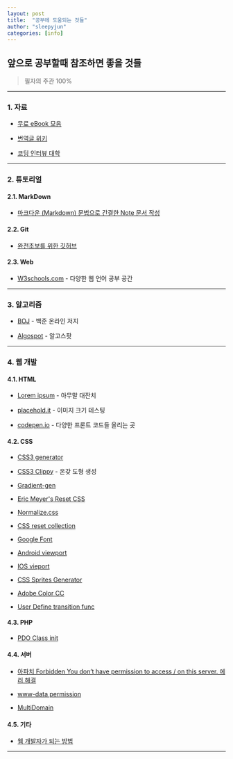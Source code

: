 ```yaml
---
layout: post
title:  "공부에 도움되는 것들"
author: "sleepyjun"
categories: [info]
---
```


## 앞으로 공부할때 참조하면 좋을 것들
 > 필자의 주관 100%  

---

### 1. 자료
- [무료 eBook 모음](https://github.com/EbookFoundation/free-programming-books)

- [번역글 위키](https://github.com/nolboo/nolboo.github.io/wiki)

- [코딩 인터뷰 대학](https://github.com/jwasham/coding-interview-university)

---

### 2. 튜토리얼
#### 2.1. MarkDown
- [마크다운 (Markdown) 문법으로 간결한 Note 문서 작성](https://how-to-use.tistory.com/2)

#### 2.2. Git
- [완전초보를 위한 깃허브](https://nolboo.kim/blog/2013/10/06/github-for-beginner/)

#### 2.3. Web
- [W3schools.com](https://www.w3schools.com/) - 다양한 웹 언어 공부 공간

---

### 3. 알고리즘
- [BOJ](https://www.acmicpc.net/) - 백준 온라인 저지

- [Algospot](https://algospot.com/) - 알고스팟

___

### 4. 웹 개발
#### 4.1. HTML
- [Lorem ipsum](http://lipsum.com) - 아무말 대잔치

- [placehold.it](http://placehold.it) - 이미지 크기 테스팅

- [codepen.io](codepen.io) - 다양한 프론트 코드들 올리는 곳

#### 4.2. CSS
- [CSS3 generator](http://css3generator.com)

- [CSS3 Clippy](https://bennettfeely.com/clippy/) - 온갖 도형 생성
- [Gradient-gen](http://www.colorzilla.com/gradient-editor) 

- [Eric Meyer's Reset CSS](http://meyerweb.com/eric/tools/css/reset)

- [Normalize.css](http://necolas.github.io/normalize.css/)

- [CSS reset collection](http://cssreset.com/)

- [Google Font](fonts.google.com)

- [Android viewport](http://developer.android.com/guide/webapps/targeting.html) 

- [IOS vieport](http://developer.apple.com/library/safari/#documentation/appleapplications/reference/safarihtmlref/Articles/MetaTags.html)

- [CSS Sprites Generator](https://www.toptal.com/developers/css/sprite-generator)

- [Adobe Color CC](http://color.adobe.com) 

- [User Define transition func](http://cubic-bezier.com)  

#### 4.3. PHP
- [PDO Class init](https://stackoverflow.com/questions/30396328/access-the-php-pdo-object-in-another-file)

#### 4.4. 서버
- [아파치 Forbidden You don’t have permission to access / on this server. 에러 해결](https://mytory.net/archives/3143)  

- [www-data permission](https://stackoverflow.com/questions/9133024/www-data-permissions)

- [MultiDomain](https://www.linux.co.kr/unixwebhosting/multidomain/multidomain.htm)

#### 4.5. 기타
- [웹 개발자가 되는 방법](https://blog.cordelia273.space/7)

___